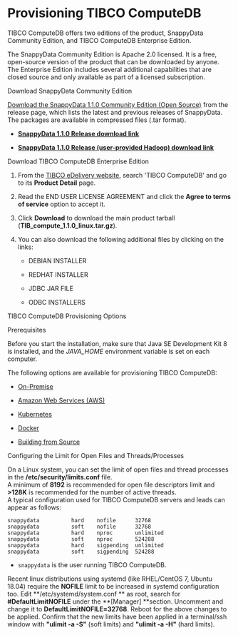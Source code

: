 # Provisioning TIBCO ComputeDB

TIBCO ComputeDB offers two editions of the product, SnappyData Community Edition, and TIBCO ComputeDB Enterprise Edition.

The SnappyData Community Edition is Apache 2.0 licensed. It is a free, open-source version of the product that can be downloaded by anyone.
The Enterprise Edition includes several additional capabilities that are closed source and only available as part of a licensed subscription.

<a id= download> </a>
<heading2> Download SnappyData Community Edition</heading2>

[Download the SnappyData 1.1.0 Community Edition (Open Source)](https://github.com/SnappyDataInc/snappydata/releases/) from the release page, which lists the latest and previous releases of SnappyData. The packages are available in compressed files (.tar format).

* [**SnappyData 1.1.0 Release download link**](https://github.com/SnappyDataInc/snappydata/releases/download/v1.1.0/snappydata-1.1.0-bin.tar.gz)

* [**SnappyData 1.1.0 Release (user-provided Hadoop) download link**](https://github.com/SnappyDataInc/snappydata/releases/download/v1.1.0/snappydata-1.1.0-without-hadoop-bin.tar.gz) 


<heading2> Download TIBCO ComputeDB Enterprise Edition</heading2> 

1. From the [TIBCO eDelivery website](https://edelivery.tibco.com), search 'TIBCO ComputeDB' and go to its **Product Detail** page.

2. Read the END USER LICENSE AGREEMENT and click the **Agree to terms of service** option to accept it.

4. Click **Download** to download the main product tarball (**TIB_compute_1.1.0_linux.tar.gz**).

5. You can also download the following additional files by clicking on the links:

	* DEBIAN INSTALLER

	* REDHAT INSTALLER

	* JDBC JAR FILE

	* ODBC INSTALLERS

<a id= provisioningsnappy> </a>
<heading2>TIBCO ComputeDB Provisioning Options</heading2>

<heading3>Prerequisites</heading3>

Before you start the installation, make sure that Java SE Development Kit 8 is installed, and the *JAVA_HOME* environment variable is set on each computer.

The following options are available for provisioning TIBCO ComputeDB:

* [On-Premise](install/install_on_premise.md) <a id="install-on-premise"></a>

* [Amazon Web Services (AWS)](install/setting_up_cluster_on_amazon_web_services.md) <a id="setting-up-cluster-on-amazon-web-services-aws"></a>

* [Kubernetes](kubernetes.md)

* [Docker](/quickstart/getting_started_with_docker_image.md)

* [Building from Source](install/building_from_source.md)<a id="building-from-source"></a>

<heading3>Configuring the Limit for Open Files and Threads/Processes</heading3>

On a Linux system, you can set the limit of open files and thread processes in the **/etc/security/limits.conf** file. 
</br>A minimum of **8192** is recommended for open file descriptors limit and **>128K** is recommended for the number of active threads. 
</br>A typical configuration used for TIBCO ComputeDB servers and leads can appear as follows:

```pre
snappydata          hard    nofile      32768
snappydata          soft    nofile      32768
snappydata          hard    nproc       unlimited
snappydata          soft    nproc       524288
snappydata          hard    sigpending  unlimited
snappydata          soft    sigpending  524288
```
* `snappydata` is the user running TIBCO ComputeDB.

Recent linux distributions using systemd (like RHEL/CentOS 7, Ubuntu 18.04) require the **NOFILE** limit to be increased in systemd configuration too. Edit **/etc/systemd/system.conf ** as root, search for **#DefaultLimitNOFILE** under the **[Manager] **section. Uncomment and change it to **DefaultLimitNOFILE=32768**. 
Reboot for the above changes to be applied. Confirm that the new limits have been applied in a terminal/ssh window with **"ulimit -a -S"** (soft limits) and **"ulimit -a -H"** (hard limits).

